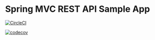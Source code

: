 # Spring MVC REST API Sample App

[![CircleCI](https://dl.circleci.com/status-badge/img/gh/izzce/spring-mvc-rest/tree/master.svg?style=svg)](https://dl.circleci.com/status-badge/redirect/gh/izzce/spring-mvc-rest/tree/master)

[![codecov](https://codecov.io/gh/izzce/spring-mvc-rest/branch/master/graph/badge.svg?token=7OMO2KAC1J)](https://codecov.io/gh/izzce/spring-mvc-rest)
